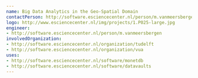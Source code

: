 ```yaml
---
name: Big Data Analytics in the Geo-Spatial Domain
contactPerson: http://software.esciencecenter.nl/person/m.vanmeersbergen
logo: http://www.esciencecenter.nl/img/projects/1.P025-large.jpg
engineer:
- http://software.esciencecenter.nl/person/m.vanmeersbergen
involvedOrganization:
- http://software.esciencecenter.nl/organization/tudelft
- http://software.esciencecenter.nl/organization/vua
uses:
- http://software.esciencecenter.nl/software/monetdb
- http://software.esciencecenter.nl/software/datavaults
---
```


